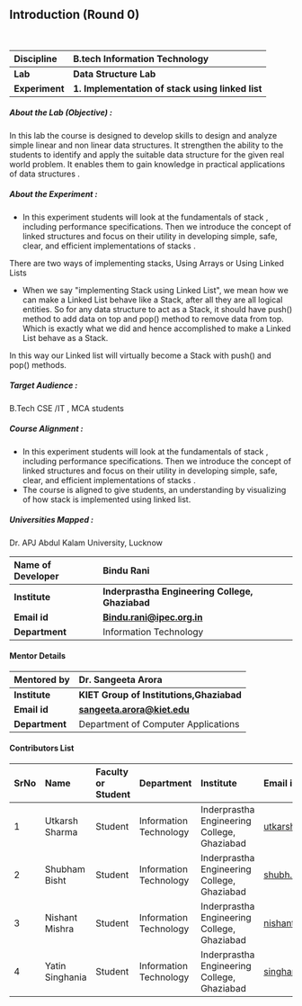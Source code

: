 ## Introduction (Round 0)


<br>

<b>Discipline | <b> B.tech Information Technology
:--|:--|
<b> Lab | <b> Data Structure Lab
<b> Experiment|     <b> 1. Implementation of stack using linked list

<h5> About the Lab (Objective) : </h5>
In this lab the course is designed to develop skills to design and analyze simple linear and non linear data structures. It strengthen the ability to the students to identify and apply the suitable data structure for the given real world problem. It enables them to gain knowledge in practical applications of data structures .


<h5> About the Experiment : </h5>

- In this experiment students will look at the fundamentals of stack , including performance specifications. Then we introduce the concept of linked structures and focus on their utility in developing simple, safe, clear, and efficient implementations of stacks .

There are two ways of implementing stacks, Using Arrays or Using Linked Lists

- When we say "implementing Stack using Linked List", we mean how we can make a Linked List behave like a Stack, after all they are all logical entities. So for any data structure to act as a Stack, it should have push() method to add data on top and pop() method to remove data from top. Which is exactly what we did and hence accomplished to make a Linked List behave as a Stack.

In this way our Linked list will virtually become a Stack with push() and pop() methods.


<h5> Target Audience : </h5>

B.Tech CSE /IT , MCA students

<h5> Course Alignment : </h5>

- In this experiment students will look at the fundamentals of stack , including performance specifications. Then we introduce the concept of linked structures and focus on their utility in developing simple, safe, clear, and efficient implementations of stacks .
- The course is aligned to give students, an understanding by visualizing of how stack is implemented using linked list.

<h5> Universities Mapped : </h5>

Dr. APJ Abdul Kalam University, Lucknow

<b>Name of Developer | <b> Bindu Rani
:--|:--|
<b> Institute | <b> Inderprastha Engineering College, Ghaziabad
<b> Email id|     <b> Bindu.rani@ipec.org.in
<b> Department |  Information Technology
  
#### Mentor Details

<b>Mentored by | <b> Dr. Sangeeta Arora
:--|:--|
<b> Institute | <b> KIET Group of Institutions,Ghaziabad
<b> Email id|     <b> sangeeta.arora@kiet.edu
<b> Department | Department of Computer Applications

#### Contributors List

SrNo | Name | Faculty or Student | Department| Institute | Email id
:--|:--|:--|:--|:--|:--|
1 | Utkarsh Sharma | Student |  Information Technology | Inderprastha Engineering College, Ghaziabad |utkarshstudent1@gmail.com
2 | Shubham Bisht | Student |  Information Technology | Inderprastha Engineering College, Ghaziabad |shubh.manu44@gmail.com
3 | Nishant Mishra| Student |  Information Technology | Inderprastha Engineering College, Ghaziabad |nishantmishra9910@gmail.com
4 | Yatin Singhania | Student |  Information Technology | Inderprastha Engineering College, Ghaziabad |singhaniayatin27@gmail.com

<br>

